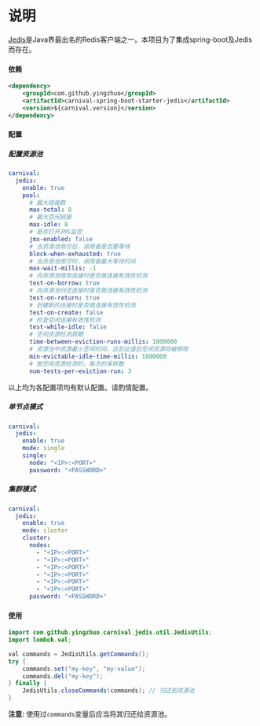 # 说明

[Jedis](https://github.com/xetorthio/jedis)是Java界最出名的Redis客户端之一。本项目为了集成spring-boot及Jedis而存在。

#### 依赖

```xml
<dependency>
    <groupId>com.github.yingzhuo</groupId>
    <artifactId>carnival-spring-boot-starter-jedis</artifactId>
    <version>${carnival.version}</version>
</dependency>
```

#### 配置

##### 配置资源池

```yaml
carnival:
  jedis:
    enable: true
    pool:
      # 最大链接数
      max-total: 8
      # 最大空闲链接
      max-idle: 8
      # 是否打开JMS监控
      jmx-enabled: false
      # 当资源池用尽后，调用者是否要等待
      block-when-exhausted: true
      # 当资源池用尽时，调用者最大等待时间
      max-wait-millis: -1
      # 向资源池借用连接时是否做连接有效性检测
      test-on-borrow: true
      # 向资源池归还连接时是否做连接有效性检测
      test-on-return: true
      # 创建新的连接时是否做连接有效性检测
      test-on-create: false
      # 检查空闲连接有效性检测
      test-while-idle: false
      # 空闲资源检测周期
      time-between-eviction-runs-millis: 1800000
      # 资源池中资源最小空闲时间，达到此值后空闲资源将被移除
      min-evictable-idle-time-millis: 1800000
      # 做空闲资源检测时，每次的采样数
      num-tests-per-eviction-run: 3
```

以上均为各配置项均有默认配置。请酌情配置。

##### 单节点模式

```yaml
carnival:
  jedis:
    enable: true
    mode: single
    single:
      node: "<IP>:<PORT>"
      password: "<PASSWORD>"
```

##### 集群模式

```yaml
carnival:
  jedis:
    enable: true
    mode: cluster
    cluster:
      nodes:
        - "<IP>:<PORT>"
        - "<IP>:<PORT>"
        - "<IP>:<PORT>"
        - "<IP>:<PORT>"
        - "<IP>:<PORT>"
        - "<IP>:<PORT>"
      password: "<PASSWORD>"
```

#### 使用

```java
import com.github.yingzhuo.carnival.jedis.util.JedisUtils;
import lombok.val;

val commands = JedisUtils.getCommands();
try {
    commands.set("my-key", "my-value");
    commands.del("my-key");
} finally {
    JedisUtils.closeCommands(commands);	// 归还到资源池
}
```

**注意:** 使用过`commands`变量后应当将其归还给资源池。